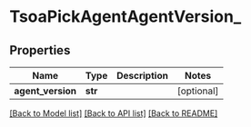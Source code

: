 # TsoaPickAgentAgentVersion_

## Properties
Name | Type | Description | Notes
------------ | ------------- | ------------- | -------------
**agent_version** | **str** |  | [optional] 

[[Back to Model list]](../README.md#documentation-for-models) [[Back to API list]](../README.md#documentation-for-api-endpoints) [[Back to README]](../README.md)

